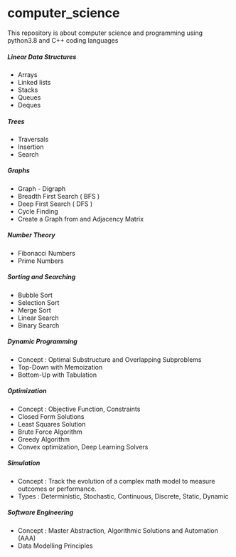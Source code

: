 # computer_science
This repository is about computer science and programming using python3.8 and C++ coding languages

 ##### Linear Data Structures
  - Arrays
  - Linked lists
  - Stacks
  - Queues
  - Deques

 ##### Trees
  - Traversals
  - Insertion
  - Search
 
 ##### Graphs
  - Graph - Digraph
  - Breadth First Search ( BFS )
  - Deep First Search ( DFS )
  - Cycle Finding
  - Create a Graph from and Adjacency Matrix

 ##### Number Theory
  - Fibonacci Numbers
  - Prime Numbers
  
 ##### Sorting and Searching
  - Bubble Sort
  - Selection Sort
  - Merge Sort
  - Linear Search
  - Binary Search
  
 ##### Dynamic Programming
  - Concept : Optimal Substructure and Overlapping Subproblems
  - Top-Down with Memoization
  - Bottom-Up with Tabulation
  
 ##### Optimization
  - Concept : Objective Function, Constraints
  - Closed Form Solutions
  - Least Squares Solution
  - Brute Force Algorithm
  - Greedy Algorithm
  - Convex optimization, Deep Learning Solvers

 ##### Simulation
  - Concept : Track the evolution of a complex math model
                  to measure outcomes or performance.
  - Types : Deterministic, Stochastic, 
            Continuous, Discrete,
            Static, Dynamic

 ##### Software Engineering
  - Concept : Master Abstraction, Algorithmic Solutions and Automation (AAA)
  - Data Modelling Principles
